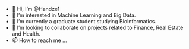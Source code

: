 - 👋 Hi, I’m @Handze1
- 👀 I’m interested in Machine Learning and Big Data.
- 🌱 I’m currently a graduate student studying Bioinformatics.  
- 💞️ I’m looking to collaborate on projects related to Finance, Real Estate and Health. 
- 📫 How to reach me ...

<!---
Handze1/Handze1 is a ✨ special ✨ repository because its `README.md` (this file) appears on your GitHub profile.
You can click the Preview link to take a look at your changes.
--->
